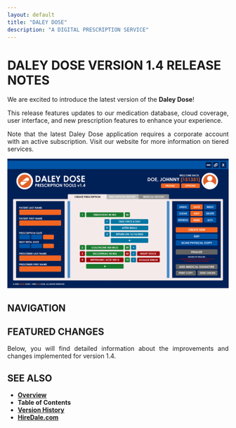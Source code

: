```yaml
---
layout: default
title: "DALEY DOSE"
description: "A DIGITAL PRESCRIPTION SERVICE"
---
```


# **DALEY DOSE VERSION 1.4 RELEASE NOTES**
  
<p style="text-align: justify;">
We are excited to introduce the latest version of the <strong>Daley Dose</strong>!
</p>

<p style="text-align: justify;">
This release features updates to our medication database, cloud coverage, user interface, and new prescription features to enhance your experience. 
</p>

<p style="text-align: justify;">
Note that the latest Daley Dose application requires a corporate account with an active subscription. Visit our website for more information on tiered services.
</p>

![Daily Dose user interface](/images/daley-dose-home-window-error.png)

## **NAVIGATION**

## **FEATURED CHANGES**

<p style="text-align: justify;">
Below, you will find detailed information about the improvements and changes implemented for version 1.4.
</p>

## SEE ALSO

- [**Overview**](https://hiredale.github.io/daleydose/)
- **Table of Contents**
- [**Version History**](/daleydose/version-history)
- [**HireDale.com**](https://hiredale.github.io)
